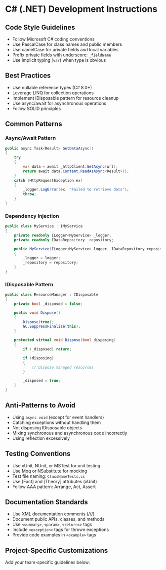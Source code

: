 # C# (.NET) Development Instructions

## Code Style Guidelines

- Follow Microsoft C# coding conventions
- Use PascalCase for class names and public members
- Use camelCase for private fields and local variables
- Prefix private fields with underscore: `_fieldName`
- Use implicit typing (`var`) when type is obvious

## Best Practices

- Use nullable reference types (C# 8.0+)
- Leverage LINQ for collection operations
- Implement IDisposable pattern for resource cleanup
- Use async/await for asynchronous operations
- Follow SOLID principles

## Common Patterns

### Async/Await Pattern
```csharp
public async Task<Result> GetDataAsync()
{
    try
    {
        var data = await _httpClient.GetAsync(url);
        return await data.Content.ReadAsAsync<Result>();
    }
    catch (HttpRequestException ex)
    {
        _logger.LogError(ex, "Failed to retrieve data");
        throw;
    }
}
```

### Dependency Injection
```csharp
public class MyService : IMyService
{
    private readonly ILogger<MyService> _logger;
    private readonly IDataRepository _repository;

    public MyService(ILogger<MyService> logger, IDataRepository repository)
    {
        _logger = logger;
        _repository = repository;
    }
}
```

### IDisposable Pattern
```csharp
public class ResourceManager : IDisposable
{
    private bool _disposed = false;

    public void Dispose()
    {
        Dispose(true);
        GC.SuppressFinalize(this);
    }

    protected virtual void Dispose(bool disposing)
    {
        if (_disposed) return;

        if (disposing)
        {
            // Dispose managed resources
        }

        _disposed = true;
    }
}
```

## Anti-Patterns to Avoid

- Using `async void` (except for event handlers)
- Catching exceptions without handling them
- Not disposing IDisposable objects
- Mixing synchronous and asynchronous code incorrectly
- Using reflection excessively

## Testing Conventions

- Use xUnit, NUnit, or MSTest for unit testing
- Use Moq or NSubstitute for mocking
- Test file naming: `ClassNameTests.cs`
- Use [Fact] and [Theory] attributes (xUnit)
- Follow AAA pattern: Arrange, Act, Assert

## Documentation Standards

- Use XML documentation comments (///)
- Document public APIs, classes, and methods
- Use `<summary>`, `<param>`, `<returns>` tags
- Include `<exception>` tags for thrown exceptions
- Provide code examples in `<example>` tags

## Project-Specific Customizations

Add your team-specific guidelines below:
<!-- Customize this section for your project -->